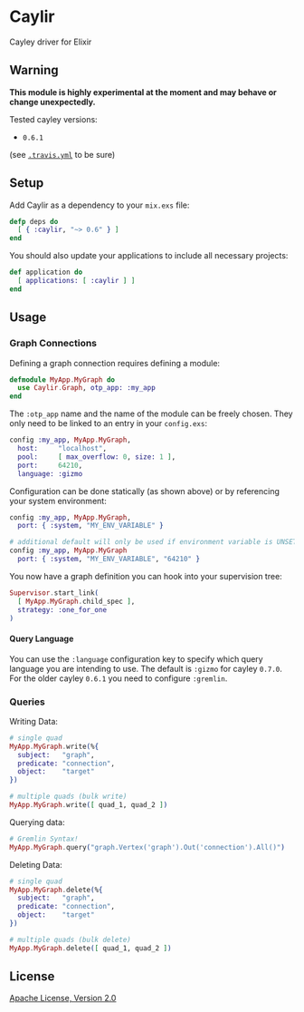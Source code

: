 # Caylir

Cayley driver for Elixir


## Warning

__This module is highly experimental at the moment and may behave or change unexpectedly.__

Tested cayley versions:

- `0.6.1`

(see
[`.travis.yml`](https://github.com/mneudert/caylir/blob/master/.travis.yml)
to be sure)


## Setup

Add Caylir as a dependency to your `mix.exs` file:

```elixir
defp deps do
  [ { :caylir, "~> 0.6" } ]
end
```

You should also update your applications to include all necessary projects:

```elixir
def application do
  [ applications: [ :caylir ] ]
end
```


## Usage

### Graph Connections

Defining a graph connection requires defining a module:

```elixir
defmodule MyApp.MyGraph do
  use Caylir.Graph, otp_app: :my_app
end
```

The `:otp_app` name and the name of the module can be freely chosen.
They only need to be linked to an entry in your `config.exs`:

```elixir
config :my_app, MyApp.MyGraph,
  host:     "localhost",
  pool:     [ max_overflow: 0, size: 1 ],
  port:     64210,
  language: :gizmo
```

Configuration can be done statically (as shown above) or by referencing your
system environment:

```elixir
config :my_app, MyApp.MyGraph,
  port: { :system, "MY_ENV_VARIABLE" }

# additional default will only be used if environment variable is UNSET
config :my_app, MyApp.MyGraph
  port: { :system, "MY_ENV_VARIABLE", "64210" }
```

You now have a graph definition you can hook into your supervision tree:

```elixir
Supervisor.start_link(
  [ MyApp.MyGraph.child_spec ],
  strategy: :one_for_one
)
```

#### Query Language

You can use the `:language` configuration key to specify which query language
you are intending to use. The default is `:gizmo` for cayley `0.7.0`. For the
older cayley `0.6.1` you need to configure `:gremlin`.

### Queries

Writing Data:

```elixir
# single quad
MyApp.MyGraph.write(%{
  subject:   "graph",
  predicate: "connection",
  object:    "target"
})

# multiple quads (bulk write)
MyApp.MyGraph.write([ quad_1, quad_2 ])
```

Querying data:

```elixir
# Gremlin Syntax!
MyApp.MyGraph.query("graph.Vertex('graph').Out('connection').All()")
```

Deleting Data:

```elixir
# single quad
MyApp.MyGraph.delete(%{
  subject:   "graph",
  predicate: "connection",
  object:    "target"
})

# multiple quads (bulk delete)
MyApp.MyGraph.delete([ quad_1, quad_2 ])
```


## License

[Apache License, Version 2.0](http://www.apache.org/licenses/LICENSE-2.0)
